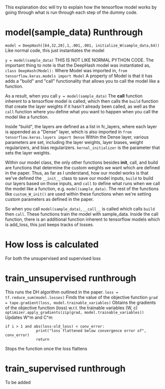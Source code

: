 This explanation doc will try to explain how the tensorflow model works
by going through what is run through each step of the dummy code.
# model(sample_data) Runthrough
  ``model = DeepHash([64,32,20],1,.001,.001, initialize_W(sample_data,64))``
Like normal code, this just instantiates the model

  ``y = model(sample_data)``
THIS IS NOT LIKE NORMAL PYTHON CODE. The important thing to note is that the
DeepHash model was instantiated as,
  ``class DeepHash(Model):``
Where Model was imported in,
  ``from tensorflow.keras.models import Model``
A property of Model is that it has adds a "build" and "call" functionality that
allows you to call the model like a function.

As a result, when you call
  ``y = model(sample_data)``
The __call__ function inherent to a tensorflow model is called, which then calls
the ``build`` function that create the layer weights if it hasn't already been called,
as well as the ``call`` function where you define what you want to happen when you call
the model like a function.

Inside "build", the layers are defined as a list in fc_layers, where each layer is
appended as a "Dense" layer, which is also imported in
  ``from tensorflow.keras.layers import Dense``
Within the Dense layer, various parameters are set, including the layer weights, layer biases, weight regularizers, and bias regularizers.
  ``kernal_initializer`` is the parameter that sets the layer weights.

Within our model class, the only other functions besides __init__, call, and build are functions that determine the custom weights we want which are defined in the paper. Thus, as far as I understand, how our model works is that we've defined the ``__init__`` class to save our model inputs, ``build`` to build our layers based on those inputs, and ``call`` to define what runs when we call the model like a function, e.g. ``model(sample_data)``. The rest of the functions like ``custom_W_init()`` are used within these functions when we're setting custom parameters as defined in the paper.

So when you call ``model(sample_data)``, ``__call__`` is called which calls ``build`` then ``call``. These functions train the model with sample_data. Inside the call function, there is an additional function inherent to tensorflow models which is add_loss, this just keeps tracks of losses.

# How loss is calculated
For both the unsupervised and supervised loss

# train_unsupervised runthrough
This runs the DH algorithm outlined in the paper.
  ``loss = tf.reduce_sum(model.losses)``
Finds the value of the objective function
  ``grad = tape.gradient(loss, model.trainable_variables)``
Obtains the gradients of the objective function (loss) w.r.t. the trainable variables (W, c)
  ``optimizer.apply_gradients(zip(grad, model.trainable_variables))``
Updates W^m and C^m
```
if i > 1 and abs(loss-old_loss) < conv_error:
              print("loss flattened below convergence error of", conv_error)
              return
```
Stops the function once the loss flattens

# train_supervised runthrough
To be added

